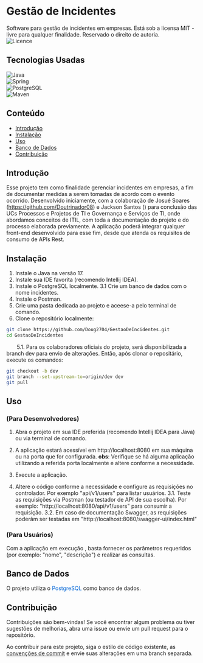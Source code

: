 # Gestão de Incidentes
Software para gestão de incidentes em empresas.
Está sob a licensa MIT - livre para qualquer finalidade. Reservado o direito de autoria.   
![Licence](https://img.shields.io/github/license/Ileriayo/markdown-badges?style=for-the-badge)

## Tecnologias Usadas

![Java](https://img.shields.io/badge/java-%23ED8B00.svg?style=for-the-badge&logo=openjdk&logoColor=white)  
![Spring](https://img.shields.io/badge/spring-%236DB33F.svg?style=for-the-badge&logo=spring&logoColor=white)  
![PostgreSQL](https://img.shields.io/badge/PostgreSQL-316192?style=for-the-badge&logo=postgresql&logoColor=white)  
![Maven](https://img.shields.io/badge/Maven-C71A36?style=for-the-badge&logo=apache-maven&logoColor=white)


## Conteúdo

- [Introdução](#Introdução)
- [Instalação](#Instalação)
- [Uso](#Uso)
- [Banco de Dados](#banco-de-dados)
- [Contribuição](#contribuição)

## Introdução

Esse projeto tem como finalidade gerenciar incidentes em empresas, a fim de documentar medidas a serem tomadas de acordo com o evento ocorrido.
Desenvolvido iniciamente, com a colaboração de Josué Soares (https://github.com/Doutrinador08) e Jackson Santos () para conclusão das UCs Processos e Projetos de TI e Governança e Serviços de TI, onde abordamos conceitos de ITIL, com toda a documentação do projeto e do processo elaborada previamente.
A aplicação poderá integrar qualquer front-end desenvolvido para esse fim, desde que atenda os requisitos de consumo de APIs Rest.

## Instalação

1. Instale o Java na versão 17.
2. Instale sua IDE favorita (recomendo Intellij IDEA).
3. Instale o PostgreSQL localmente.
  3.1 Crie um banco de dados com o nome incidentes.
5. Instale o Postman.
6. Crie uma pasta dedicada ao projeto e aceese-a pelo terminal de comando.
7. Clone o repositório localmente:

```bash
git clone https://github.com/Doug2704/GestaoDeIncidentes.git
cd GestaoDeIncidentes
```

&nbsp;&nbsp;&nbsp;&nbsp;&nbsp;&nbsp;&nbsp;5.1. Para os colaboradores oficiais do projeto, será disponibilizada a branch dev para envio de alterações. 
Então, após clonar o repositário, execute os comandos:

```bash
git checkout -b dev 
git branch --set-upstream-to=origin/dev dev
git pull

```

## Uso 

### (Para Desenvolvedores)

1. Abra o projeto em sua IDE preferida (recomendo Intellij IDEA para Java) ou via terminal de comando.

2. A aplicação estará acessível em http://localhost:8080 em sua máquina ou na porta que for configurada.
**obs**: Verifique se há alguma aplicação utilizando a referida porta localmente e altere conforme a necessidade.
3. Execute a aplicação.
4. Altere o código conforme a necessidade e configure as requisições no controlador. Por exemplo "api/v1/users" para listar usuários.
3.1. Teste as requisições via Postman (ou testador de API de sua escolha). Por exemplo: "http://localhost:8080/api/v1/users" para consumir a requisição.
3.2. Em caso de documentação Swagger, as requisições poderãm ser testadas em "http://localhost:8080/swagger-ui/index.html"

### (Para Usuários)

Com a aplicação em execução , basta fornecer os parâmetros requeridos (por exemplo: "nome", "descrição") e realizar as consultas.

## Banco de Dados
O projeto utiliza o  <span style="color:#0366d6;">PostgreSQL</span> como banco de dados.

## Contribuição

Contribuições são bem-vindas! Se você encontrar algum problema ou tiver sugestões de melhorias, abra uma issue ou envie um pull request para o repositório.

Ao contribuir para este projeto, siga o estilo de código existente, as [convenções de commit](https://www.conventionalcommits.org/en/v1.0.0/) e envie suas alterações em uma branch separada.

